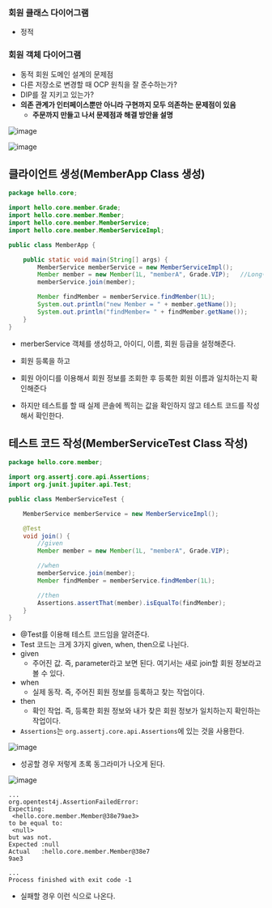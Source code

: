 ### 회원 클래스 다이어그램
* 정적
### 회원 객체 다이어그램
 * 동적
회원 도메인 설계의 문제점
* 다른 저장소로 변경할 때 OCP 원칙을 잘 준수하는가?
*  DIP를 잘 지키고 있는가?
* **의존 관계가 인터페이스뿐만 아니라 구현까지 모두 의존하는 문제점이 있음**
	* **주문까지 만들고 나서 문제점과 해결 방안을 설명**

![image](https://user-images.githubusercontent.com/39082893/104604082-68fc3200-56c0-11eb-8fca-a4fc59623cff.png)

![image](https://user-images.githubusercontent.com/39082893/104604535-cdb78c80-56c0-11eb-96bc-598b6e77f240.png)

## 클라이언트 생성(MemberApp Class 생성)
```java
package hello.core;

import hello.core.member.Grade;
import hello.core.member.Member;
import hello.core.member.MemberService;
import hello.core.member.MemberServiceImpl;

public class MemberApp {

    public static void main(String[] args) {
        MemberService memberService = new MemberServiceImpl();
        Member member = new Member(1L, "memberA", Grade.VIP);   //Long이라 1L이라고 붙여줘야함
        memberService.join(member);

        Member findMember = memberService.findMember(1L);
        System.out.println("new Member = " + member.getName());
        System.out.println("findMember= " + findMember.getName());
    }
}
```
* merberService 객체를 생성하고, 아이디, 이름, 회원 등급을 설정해준다.
* 회원 등록을 하고
* 회원 아이디를 이용해서 회원 정보를 조회한 후 등록한 회원 이름과 일치하는지 확인해준다

* 하지만 테스트를 할 때 실제 콘솔에 찍히는 값을 확인하지 않고 테스트 코드를 작성해서 확인한다.

## 테스트 코드 작성(MemberServiceTest Class 작성)
```java
package hello.core.member;

import org.assertj.core.api.Assertions;
import org.junit.jupiter.api.Test;

public class MemberServiceTest {

    MemberService memberService = new MemberServiceImpl();

    @Test
    void join() {
        //given
        Member member = new Member(1L, "memberA", Grade.VIP);

        //when
        memberService.join(member);
        Member findMember = memberService.findMember(1L);

        //then
        Assertions.assertThat(member).isEqualTo(findMember);
    }
}
```
* @Test를 이용해 테스트 코드임을 알려준다.
* Test 코드는 크게 3가지 given, when, then으로 나뉜다.
* given
	* 주어진 값. 즉, parameter라고 보면 된다. 여기서는 새로 join할 회원 정보라고 볼 수 있다.
* when 
	* 실제 동작. 즉, 주어진 회원 정보를 등록하고 찾는 작업이다.
* then
	* 확인 작업. 즉, 등록한 회원 정보와 내가 찾은 회원 정보가 일치하는지 확인하는 작업이다.
 * `Assertions`는 `org.assertj.core.api.Assertions`에 있는 것을 사용한다.

![image](https://user-images.githubusercontent.com/39082893/104835445-12723c00-58ea-11eb-94d7-846cdb11419e.png)
* 성공할 경우 저렇게 초록 동그라미가 나오게 된다.


![image](https://user-images.githubusercontent.com/39082893/104835463-3170ce00-58ea-11eb-9bad-c37bb76ced77.png)
```
...
org.opentest4j.AssertionFailedError: 
Expecting:
 <hello.core.member.Member@38e79ae3>
to be equal to:
 <null>
but was not.
Expected :null
Actual   :hello.core.member.Member@38e7
9ae3

...
Process finished with exit code -1
```
* 실패할 경우 이런 식으로 나온다.
